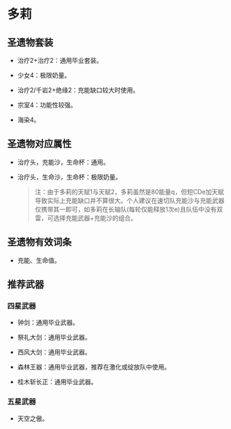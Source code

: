 # 多莉

## 圣遗物套装  

- 治疗2+治疗2：通用毕业套装。  

- 少女4：极限奶量。  

- 治疗2/千岩2+绝缘2：充能缺口较大时使用。  

- 宗室4：功能性较强。  

- 海染4。  

## 圣遗物对应属性  

- 治疗头，充能沙，生命杯：通用。  

- 治疗头，生命沙，生命杯：极限奶量。  

  > 注：由于多莉的天赋1与天赋2，多莉虽然是80能量q，但短CDe加天赋导致实际上充能缺口并不算很大。个人建议在速切队充能沙与充能武器仅携带其一即可，如多莉在长轴队(每轮仅能释放1次e)且队伍中没有双雷，可选择充能武器+充能沙的组合。  

## 圣遗物有效词条  

- 充能、生命值。  

## 推荐武器  

### 四星武器  

- 钟剑：通用毕业武器。  

- 祭礼大剑：通用毕业武器。  

- 西风大剑：通用毕业武器。  

- 森林王器：通用毕业武器，推荐在激化或绽放队中使用。  

- 桂木斩长正：通用毕业武器。  

### 五星武器  

- 天空之傲。
